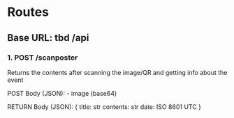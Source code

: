 # Routes

## Base URL: tbd  /api

### 1. POST **/scanposter** 
Returns the contents after scanning the image/QR and getting info about the event

POST Body (JSON):
    - image (base64)

RETURN Body (JSON):
    {
        title: str
        contents: str
        date: ISO 8601 UTC
    }